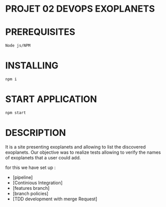 # PROJET 02  DEVOPS  EXOPLANETS


# PREREQUISITES

  ```
  Node js/NPM 
  ```
# INSTALLING

  ```
  npm i 
  ```

# START APPLICATION 

  ```
  npm start 
  ```

# DESCRIPTION

It is a site presenting exoplanets and allowing to list the discovered exoplanets. 
Our objective was to realize tests allowing to verify the names of exoplanets that a user could add.

for this we have set up :

- [pipeline]
- [Continious Integration]
- [features branch]
- [branch policies]
- [TDD development with merge Request]




